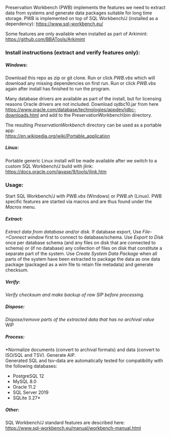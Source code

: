 Preservation Workbench (PWB) implements the features we need to extract data from systems and generate data packages suitable for long time storage. 
PWB is implemented on top of SQL Workbench/J (installed as a dependency): 
https://www.sql-workbench.eu/

Some features are only available when installed as part of Arkimint:  
https://github.com/BBATools/Arkimint


### Install instructions (extract and verify features only):

##### Windows:
Download this repo as zip or git clone.
Run or click *PWB.vbs* which will download any missing dependencies on first run.
Run or click *PWB.vbs* again after install has finished to run the program.

Many database drivers are available as part of the install, but for licensing reasons Oracle drivers are not included. Download ojdbc10.jar from here https://www.oracle.com/database/technologies/appdev/jdbc-downloads.html
and add to the PreservationWorkbench\bin directory.

The resulting *PreservationWorkbench* directory can be used as a portable app:  
https://en.wikipedia.org/wiki/Portable_application


##### Linux:
Portable generic Linux install will be made available after we switch to a custom SQL Workbench/J build with jlink:
https://docs.oracle.com/javase/9/tools/jlink.htm 



### Usage:
Start SQL Workbench/J with  *PWB.vbs* (Windows) or  *PWB.sh* (Linux).
PWB specific features are started via macros and are thus found under the *Macros* menu. 
##### Extract:
*Extract data from database and/or disk.*
If database export, Use *File->Connect window* first to connect to database/schema.
Use *Export to Disk* once per database schema (and any files on disk that are connected to schema) *or* (if no database) any collection of files on disk that constitute a separate part of the system.
Use *Create System Data Package* when all parts of the system have been extracted to package the data as one data package (packaged as a wim file to retain file metadata) and generate checksum. 

##### Verify:
*Verify checksum and make backup of raw SIP before processing.*
##### Dispose:
*Dispose/remove parts of the extracted data that has no archival value*   
WIP

##### Process:
*Normalize documents (convert to archival formats) and data (convert to ISO/SQL and TSV). Generate AIP.  
Generated SQL and tsv-data are automatically tested for compatibility with the following databases:
- PostgreSQL 12  
- MySQL 8.0  
- Oracle 11.2  
- SQL Server 2019  
- SQLite 3.27*

##### Other:
SQL Workbench/J standard features are described here:  
https://www.sql-workbench.eu/manual/workbench-manual.html
